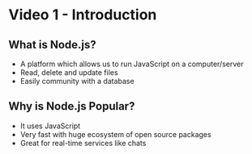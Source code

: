 # Video 1 - Introduction

## What is Node.js?

* A platform which allows us to run JavaScript on a computer/server
* Read, delete and update files
* Easily community with a database

## Why is Node.js Popular?
* It uses JavaScript
* Very fast with huge ecosystem of open source packages
* Great for real-time services like chats



